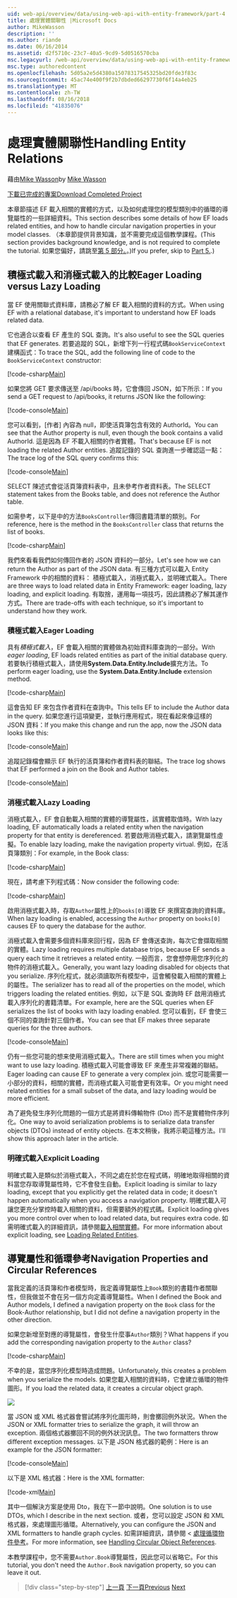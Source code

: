 ```yaml
---
uid: web-api/overview/data/using-web-api-with-entity-framework/part-4
title: 處理實體關聯性 |Microsoft Docs
author: MikeWasson
description: ''
ms.author: riande
ms.date: 06/16/2014
ms.assetid: d2f5710c-23c7-40a5-9cd9-5d0516570cba
msc.legacyurl: /web-api/overview/data/using-web-api-with-entity-framework/part-4
msc.type: authoredcontent
ms.openlocfilehash: 5d05a2e5d4380a15078317545325bd20fde3f83c
ms.sourcegitcommit: 45ac74e400f9f2b7dbded66297730f6f14a4eb25
ms.translationtype: MT
ms.contentlocale: zh-TW
ms.lasthandoff: 08/16/2018
ms.locfileid: "41835076"
---
```

<a name="handling-entity-relations"></a><span data-ttu-id="5d25e-102">處理實體關聯性</span><span class="sxs-lookup"><span data-stu-id="5d25e-102">Handling Entity Relations</span></span>
====================
<span data-ttu-id="5d25e-103">藉由[Mike Wasson](https://github.com/MikeWasson)</span><span class="sxs-lookup"><span data-stu-id="5d25e-103">by [Mike Wasson](https://github.com/MikeWasson)</span></span>

[<span data-ttu-id="5d25e-104">下載已完成的專案</span><span class="sxs-lookup"><span data-stu-id="5d25e-104">Download Completed Project</span></span>](https://github.com/MikeWasson/BookService)

<span data-ttu-id="5d25e-105">本章節描述 EF 載入相關的實體的方式，以及如何處理您的模型類別中的循環的導覽屬性的一些詳細資料。</span><span class="sxs-lookup"><span data-stu-id="5d25e-105">This section describes some details of how EF loads related entities, and how to handle circular navigation properties in your model classes.</span></span> <span data-ttu-id="5d25e-106">（本章節提供背景知識，並不需要完成這個教學課程。</span><span class="sxs-lookup"><span data-stu-id="5d25e-106">(This section provides background knowledge, and is not required to complete the tutorial.</span></span> <span data-ttu-id="5d25e-107">如果您偏好，請跳至[第 5 部分。](part-5.md)。)</span><span class="sxs-lookup"><span data-stu-id="5d25e-107">If you prefer, skip to [Part 5.](part-5.md).)</span></span>

## <a name="eager-loading-versus-lazy-loading"></a><span data-ttu-id="5d25e-108">積極式載入和消極式載入的比較</span><span class="sxs-lookup"><span data-stu-id="5d25e-108">Eager Loading versus Lazy Loading</span></span>

<span data-ttu-id="5d25e-109">當 EF 使用關聯式資料庫，請務必了解 EF 載入相關的資料的方式。</span><span class="sxs-lookup"><span data-stu-id="5d25e-109">When using EF with a relational database, it's important to understand how EF loads related data.</span></span>

<span data-ttu-id="5d25e-110">它也適合以查看 EF 產生的 SQL 查詢。</span><span class="sxs-lookup"><span data-stu-id="5d25e-110">It's also useful to see the SQL queries that EF generates.</span></span> <span data-ttu-id="5d25e-111">若要追蹤的 SQL，新增下列一行程式碼`BookServiceContext`建構函式：</span><span class="sxs-lookup"><span data-stu-id="5d25e-111">To trace the SQL, add the following line of code to the `BookServiceContext` constructor:</span></span>

[!code-csharp[Main](part-4/samples/sample1.cs)]

<span data-ttu-id="5d25e-112">如果您將 GET 要求傳送至 /api/books 時，它會傳回 JSON，如下所示：</span><span class="sxs-lookup"><span data-stu-id="5d25e-112">If you send a GET request to /api/books, it returns JSON like the following:</span></span>

[!code-console[Main](part-4/samples/sample2.cmd)]

<span data-ttu-id="5d25e-113">您可以看到，[作者] 內容為 null，即使活頁簿包含有效的 AuthorId。</span><span class="sxs-lookup"><span data-stu-id="5d25e-113">You can see that the Author property is null, even though the book contains a valid AuthorId.</span></span> <span data-ttu-id="5d25e-114">這是因為 EF 不載入相關的作者實體。</span><span class="sxs-lookup"><span data-stu-id="5d25e-114">That's because EF is not loading the related Author entities.</span></span> <span data-ttu-id="5d25e-115">追蹤記錄的 SQL 查詢進一步確認這一點：</span><span class="sxs-lookup"><span data-stu-id="5d25e-115">The trace log of the SQL query confirms this:</span></span>

[!code-console[Main](part-4/samples/sample3.sql)]

<span data-ttu-id="5d25e-116">SELECT 陳述式會從活頁簿資料表中，且未參考作者資料表。</span><span class="sxs-lookup"><span data-stu-id="5d25e-116">The SELECT statement takes from the Books table, and does not reference the Author table.</span></span>

<span data-ttu-id="5d25e-117">如需參考，以下是中的方法`BooksController`傳回書籍清單的類別。</span><span class="sxs-lookup"><span data-stu-id="5d25e-117">For reference, here is the method in the `BooksController` class that returns the list of books.</span></span>

[!code-csharp[Main](part-4/samples/sample4.cs)]

<span data-ttu-id="5d25e-118">我們來看看我們如何傳回作者的 JSON 資料的一部分。</span><span class="sxs-lookup"><span data-stu-id="5d25e-118">Let's see how we can return the Author as part of the JSON data.</span></span> <span data-ttu-id="5d25e-119">有三種方式可以載入 Entity Framework 中的相關的資料： 積極式載入，消極式載入，並明確式載入。</span><span class="sxs-lookup"><span data-stu-id="5d25e-119">There are three ways to load related data in Entity Framework: eager loading, lazy loading, and explicit loading.</span></span> <span data-ttu-id="5d25e-120">有取捨，運用每一項技巧，因此請務必了解其運作方式。</span><span class="sxs-lookup"><span data-stu-id="5d25e-120">There are trade-offs with each technique, so it's important to understand how they work.</span></span>

### <a name="eager-loading"></a><span data-ttu-id="5d25e-121">積極式載入</span><span class="sxs-lookup"><span data-stu-id="5d25e-121">Eager Loading</span></span>

<span data-ttu-id="5d25e-122">具有*積極式載入*，EF 會載入相關的實體做為初始資料庫查詢的一部分。</span><span class="sxs-lookup"><span data-stu-id="5d25e-122">With *eager loading*, EF loads related entities as part of the initial database query.</span></span> <span data-ttu-id="5d25e-123">若要執行積極式載入，請使用**System.Data.Entity.Include**擴充方法。</span><span class="sxs-lookup"><span data-stu-id="5d25e-123">To perform eager loading, use the **System.Data.Entity.Include** extension method.</span></span>

[!code-csharp[Main](part-4/samples/sample5.cs)]

<span data-ttu-id="5d25e-124">這會告知 EF 來包含作者資料在查詢中。</span><span class="sxs-lookup"><span data-stu-id="5d25e-124">This tells EF to include the Author data in the query.</span></span> <span data-ttu-id="5d25e-125">如果您進行這項變更，並執行應用程式，現在看起來像這樣的 JSON 資料：</span><span class="sxs-lookup"><span data-stu-id="5d25e-125">If you make this change and run the app, now the JSON data looks like this:</span></span>

[!code-console[Main](part-4/samples/sample6.cmd)]

<span data-ttu-id="5d25e-126">追蹤記錄檔會顯示 EF 執行的活頁簿和作者資料表的聯結。</span><span class="sxs-lookup"><span data-stu-id="5d25e-126">The trace log shows that EF performed a join on the Book and Author tables.</span></span>

[!code-console[Main](part-4/samples/sample7.cmd)]

### <a name="lazy-loading"></a><span data-ttu-id="5d25e-127">消極式載入</span><span class="sxs-lookup"><span data-stu-id="5d25e-127">Lazy Loading</span></span>

<span data-ttu-id="5d25e-128">消極式載入，EF 會自動載入相關的實體的導覽屬性，該實體取值時。</span><span class="sxs-lookup"><span data-stu-id="5d25e-128">With lazy loading, EF automatically loads a related entity when the navigation property for that entity is dereferenced.</span></span> <span data-ttu-id="5d25e-129">若要啟用消極式載入，請瀏覽屬性虛擬。</span><span class="sxs-lookup"><span data-stu-id="5d25e-129">To enable lazy loading, make the navigation property virtual.</span></span> <span data-ttu-id="5d25e-130">例如，在活頁簿類別：</span><span class="sxs-lookup"><span data-stu-id="5d25e-130">For example, in the Book class:</span></span>

[!code-csharp[Main](part-4/samples/sample8.cs?highlight=6)]

<span data-ttu-id="5d25e-131">現在，請考慮下列程式碼：</span><span class="sxs-lookup"><span data-stu-id="5d25e-131">Now consider the following code:</span></span>

[!code-csharp[Main](part-4/samples/sample9.cs)]

<span data-ttu-id="5d25e-132">啟用消極式載入時，存取`Author`屬性上的`books[0]`導致 EF 來撰寫查詢的資料庫。</span><span class="sxs-lookup"><span data-stu-id="5d25e-132">When lazy loading is enabled, accessing the `Author` property on `books[0]` causes EF to query the database for the author.</span></span>

<span data-ttu-id="5d25e-133">消極式載入會需要多個資料庫來回行程，因為 EF 會傳送查詢，每次它會擷取相關的實體。</span><span class="sxs-lookup"><span data-stu-id="5d25e-133">Lazy loading requires multiple database trips, because EF sends a query each time it retrieves a related entity.</span></span> <span data-ttu-id="5d25e-134">一般而言，您會想停用您序列化的物件的消極式載入。</span><span class="sxs-lookup"><span data-stu-id="5d25e-134">Generally, you want lazy loading disabled for objects that you serialize.</span></span> <span data-ttu-id="5d25e-135">序列化程式，就必須讀取所有模型中，這會觸發載入相關的實體上的屬性。</span><span class="sxs-lookup"><span data-stu-id="5d25e-135">The serializer has to read all of the properties on the model, which triggers loading the related entities.</span></span> <span data-ttu-id="5d25e-136">例如，以下是 SQL 查詢時 EF 啟用消極式載入序列化的書籍清單。</span><span class="sxs-lookup"><span data-stu-id="5d25e-136">For example, here are the SQL queries when EF serializes the list of books with lazy loading enabled.</span></span> <span data-ttu-id="5d25e-137">您可以看到，EF 會使三個不同的查詢針對三個作者。</span><span class="sxs-lookup"><span data-stu-id="5d25e-137">You can see that EF makes three separate queries for the three authors.</span></span>

[!code-console[Main](part-4/samples/sample10.sql)]

<span data-ttu-id="5d25e-138">仍有一些您可能的想来使用消極式載入。</span><span class="sxs-lookup"><span data-stu-id="5d25e-138">There are still times when you might want to use lazy loading.</span></span> <span data-ttu-id="5d25e-139">積極式載入可能會導致 EF 來產生非常複雜的聯結。</span><span class="sxs-lookup"><span data-stu-id="5d25e-139">Eager loading can cause EF to generate a very complex join.</span></span> <span data-ttu-id="5d25e-140">或您可能需要一小部分的資料，相關的實體，而消極式載入可能會更有效率。</span><span class="sxs-lookup"><span data-stu-id="5d25e-140">Or you might need related entities for a small subset of the data, and lazy loading would be more efficient.</span></span>

<span data-ttu-id="5d25e-141">為了避免發生序列化問題的一個方式是將資料傳輸物件 (Dto) 而不是實體物件序列化。</span><span class="sxs-lookup"><span data-stu-id="5d25e-141">One way to avoid serialization problems is to serialize data transfer objects (DTOs) instead of entity objects.</span></span> <span data-ttu-id="5d25e-142">在本文稍後，我將示範這種方法。</span><span class="sxs-lookup"><span data-stu-id="5d25e-142">I'll show this approach later in the article.</span></span>

### <a name="explicit-loading"></a><span data-ttu-id="5d25e-143">明確式載入</span><span class="sxs-lookup"><span data-stu-id="5d25e-143">Explicit Loading</span></span>

<span data-ttu-id="5d25e-144">明確式載入是類似於消極式載入，不同之處在於您在程式碼，明確地取得相關的資料當您存取導覽屬性時，它不會發生自動。</span><span class="sxs-lookup"><span data-stu-id="5d25e-144">Explicit loading is similar to lazy loading, except that you explicitly get the related data in code; it doesn't happen automatically when you access a navigation property.</span></span> <span data-ttu-id="5d25e-145">明確式載入可讓您更充分掌控時載入相關的資料，但需要額外的程式碼。</span><span class="sxs-lookup"><span data-stu-id="5d25e-145">Explicit loading gives you more control over when to load related data, but requires extra code.</span></span> <span data-ttu-id="5d25e-146">如需明確式載入的詳細資訊，請參閱[載入相關實體](https://msdn.microsoft.com/data/jj574232#explicit)。</span><span class="sxs-lookup"><span data-stu-id="5d25e-146">For more information about explicit loading, see [Loading Related Entities](https://msdn.microsoft.com/data/jj574232#explicit).</span></span>

## <a name="navigation-properties-and-circular-references"></a><span data-ttu-id="5d25e-147">導覽屬性和循環參考</span><span class="sxs-lookup"><span data-stu-id="5d25e-147">Navigation Properties and Circular References</span></span>

<span data-ttu-id="5d25e-148">當我定義的活頁簿和作者模型時，我定義導覽屬性上`Book`類別的書籍作者關聯性，但我做並不會在另一個方向定義導覽屬性。</span><span class="sxs-lookup"><span data-stu-id="5d25e-148">When I defined the Book and Author models, I defined a navigation property on the `Book` class for the Book-Author relationship, but I did not define a navigation property in the other direction.</span></span>

<span data-ttu-id="5d25e-149">如果您新增至對應的導覽屬性，會發生什麼事`Author`類別？</span><span class="sxs-lookup"><span data-stu-id="5d25e-149">What happens if you add the corresponding navigation property to the `Author` class?</span></span>

[!code-csharp[Main](part-4/samples/sample11.cs?highlight=7)]

<span data-ttu-id="5d25e-150">不幸的是，當您序列化模型時造成問題。</span><span class="sxs-lookup"><span data-stu-id="5d25e-150">Unfortunately, this creates a problem when you serialize the models.</span></span> <span data-ttu-id="5d25e-151">如果您載入相關的資料時，它會建立循環的物件圖形。</span><span class="sxs-lookup"><span data-stu-id="5d25e-151">If you load the related data, it creates a circular object graph.</span></span>

![](part-4/_static/image1.png)

<span data-ttu-id="5d25e-152">當 JSON 或 XML 格式器會嘗試將序列化圖形時，則會擲回例外狀況。</span><span class="sxs-lookup"><span data-stu-id="5d25e-152">When the JSON or XML formatter tries to serialize the graph, it will throw an exception.</span></span> <span data-ttu-id="5d25e-153">兩個格式器擲回不同的例外狀況訊息。</span><span class="sxs-lookup"><span data-stu-id="5d25e-153">The two formatters throw different exception messages.</span></span> <span data-ttu-id="5d25e-154">以下是 JSON 格式器的範例：</span><span class="sxs-lookup"><span data-stu-id="5d25e-154">Here is an example for the JSON formatter:</span></span>

[!code-console[Main](part-4/samples/sample12.cmd)]

<span data-ttu-id="5d25e-155">以下是 XML 格式器：</span><span class="sxs-lookup"><span data-stu-id="5d25e-155">Here is the XML formatter:</span></span>

[!code-xml[Main](part-4/samples/sample13.xml)]

<span data-ttu-id="5d25e-156">其中一個解決方案是使用 Dto，我在下一節中說明。</span><span class="sxs-lookup"><span data-stu-id="5d25e-156">One solution is to use DTOs, which I describe in the next section.</span></span> <span data-ttu-id="5d25e-157">或者，您可以設定 JSON 和 XML 格式器，來處理圖形循環。</span><span class="sxs-lookup"><span data-stu-id="5d25e-157">Alternatively, you can configure the JSON and XML formatters to handle graph cycles.</span></span> <span data-ttu-id="5d25e-158">如需詳細資訊，請參閱 <<c0> [ 處理循環物件參考](../../formats-and-model-binding/json-and-xml-serialization.md#handling_circular_object_references)。</span><span class="sxs-lookup"><span data-stu-id="5d25e-158">For more information, see [Handling Circular Object References](../../formats-and-model-binding/json-and-xml-serialization.md#handling_circular_object_references).</span></span>

<span data-ttu-id="5d25e-159">本教學課程中，您不需要`Author.Book`導覽屬性，因此您可以省略它。</span><span class="sxs-lookup"><span data-stu-id="5d25e-159">For this tutorial, you don't need the `Author.Book` navigation property, so you can leave it out.</span></span>

> [!div class="step-by-step"]
> <span data-ttu-id="5d25e-160">[上一頁](part-3.md)
> [下一頁](part-5.md)</span><span class="sxs-lookup"><span data-stu-id="5d25e-160">[Previous](part-3.md)
[Next](part-5.md)</span></span>
